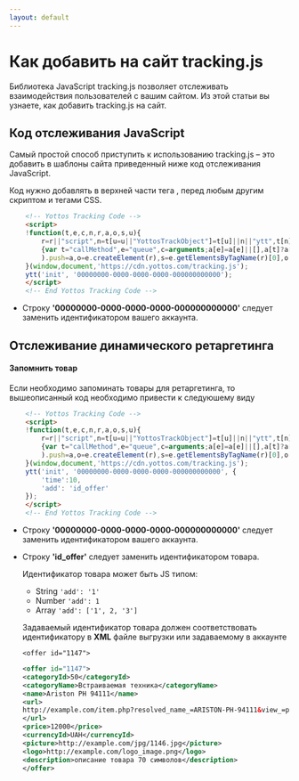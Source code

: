 ```yaml
---
layout: default
---
```


# Как добавить на сайт tracking.js
Библиотека JavaScript tracking.js позволяет отслеживать взаимодействия пользователей с вашим сайтом. 
Из этой статьи вы узнаете, как добавить tracking.js на сайт.

## Код отслеживания JavaScript
Самый простой способ приступить к использованию tracking.js – это добавить в шаблоны сайта приведенный ниже 
код отслеживания JavaScript.

Код нужно добавлять в верхней части тега **<head>**, перед любым другим скриптом и тегами CSS. 

```html
    <!-- Yottos Tracking Code -->
    <script>
    !function(t,e,c,n,r,a,o,s,u){
        r=r||"script",n=t[u=u||"YottosTrackObject"]=t[u]||n||"ytt",t[n]||((a=t[n]=function()
        {var t="callMethod",e="queue",c=arguments;a[e]=a[e]||[],a[t]?a[t].apply(a,c):a[e].push(c)}
        ).push=a,o=e.createElement(r),s=e.getElementsByTagName(r)[0],o.async=!0,o.src=c,s.parentNode.insertBefore(o,s))
    }(window,document,'https://cdn.yottos.com/tracking.js');
    ytt('init', '00000000-0000-0000-0000-000000000000');
    </script>
    <!-- End Yottos Tracking Code -->
```
* Строку **'00000000-0000-0000-0000-000000000000'** следует заменить идентификатором вашего аккаунта.


## Oтслеживание динамического ретаргетинга
#### Запомнить товар
Если необходимо запоминать товары для ретаргетинга, то вышеописанный код необходимо привести к следуюшему виду
```html
    <!-- Yottos Tracking Code -->
    <script>
    !function(t,e,c,n,r,a,o,s,u){
        r=r||"script",n=t[u=u||"YottosTrackObject"]=t[u]||n||"ytt",t[n]||((a=t[n]=function()
        {var t="callMethod",e="queue",c=arguments;a[e]=a[e]||[],a[t]?a[t].apply(a,c):a[e].push(c)}
        ).push=a,o=e.createElement(r),s=e.getElementsByTagName(r)[0],o.async=!0,o.src=c,s.parentNode.insertBefore(o,s))
    }(window,document,'https://cdn.yottos.com/tracking.js');
    ytt('init', '00000000-0000-0000-0000-000000000000', {
        'time':10,
        'add': 'id_offer'
    });
    </script>
    <!-- End Yottos Tracking Code -->
```
* Строку **'00000000-0000-0000-0000-000000000000'** следует заменить идентификатором вашего аккаунта.
* Строку **'id_offer'** следует заменить идентификатором товара.
    
    Идентификатор товара может быть JS типом:
    * String ```'add': '1'```
    * Number ```'add': 1```
    * Array ```'add': ['1', 2, '3']```
    
    Задаваемый идентификатор товара должен соответствовать идентификатору в **XML** файле выгрузки или задаваемому в аккаунте
    ```
    <offer id="1147">
    ```
    ```xml
    <offer id="1147">
    <categoryId>50</categoryId>
    <categoryName>Встраиваемая техника</categoryName>
    <name>Ariston PH 94111</name>
    <url>
    http://example.com/item.php?resolved_name_=ARISTON-PH-94111&view_=prices
    </url>
    <price>12000</price>
    <currencyId>UAH</currencyId>
    <picture>http://example.com/jpg/1146.jpg</picture>
    <logo>http://example.com/logo_image.png</logo>
    <description>описание товара 70 символов</description>
    </offer>
    ```